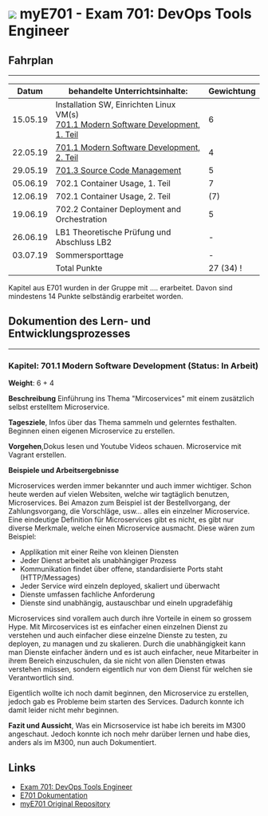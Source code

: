 # ![](https://www.lpice.eu/fileadmin/_processed_/csm_LPIC-DevOpsToolsEngineer_43de3c4735.jpg) myE701 - Exam 701: DevOps Tools Engineer 


## Fahrplan
***


| Datum | behandelte Unterrichtsinhalte: | Gewichtung |
| -------- | ------ | -------- |
| 15.05.19 | Installation SW, Einrichten Linux VM(s)<br>[701.1 Modern Software Development, 1. Teil](https://github.com/w901-fr19-mi/E701#7011-modern-software-development) | 6 |
| 22.05.19 | [701.1 Modern Software Development, 2. Teil](https://github.com/w901-fr19-mi/E701#7011-modern-software-development) | 4 |
| 29.05.19 | [701.3 Source Code Management](https://github.com/w901-fr19-mi/E701#7013-source-code-management) | 5 | 
| 05.06.19 | 702.1 Container Usage, 1. Teil | 7 |
| 12.06.19 | 702.1 Container Usage, 2. Teil | (7) |
| 19.06.19 | 702.2 Container Deployment and Orchestration | 5 |
| 26.06.19 | LB1 Theoretische Prüfung und Abschluss LB2 | - |
| 03.07.19 | Sommersporttage | - |
|          | Total Punkte | 27 (34) !

Kapitel aus E701 wurden in der Gruppe mit .... erarbeitet. Davon sind mindestens 14 Punkte selbständig erarbeitet worden. 

## Dokumention des Lern- und Entwicklungsprozesses
***

### Kapitel: 701.1 Modern Software Development (Status: In Arbeit)

**Weight**: 6 + 4

**Beschreibung** Einführung ins Thema "Mircoservices" mit einem zusätzlich selbst erstelltem Microservice.

**Tagesziele**, Infos über das Thema sammeln und gelerntes festhalten. Beginnen einen eigenen Microservice zu erstellen. 

**Vorgehen**,Dokus lesen und Youtube Videos schauen. Microservice mit Vagrant erstellen.

**Beispiele und Arbeitsergebnisse**

Microservices werden immer bekannter und auch immer wichtiger. Schon heute werden auf vielen Websiten, welche wir tagtäglich benutzen, Microservices. Bei Amazon zum Beispiel ist der Bestellvorgang, der Zahlungsvorgang, die Vorschläge, usw... alles ein einzelner Microservice.
Eine eindeutige Definition für Microservices gibt es nicht, es gibt nur diverse Merkmale, welche einen Microservice ausmacht. Diese wären zum Beispiel:
* Applikation mit einer Reihe von kleinen Diensten
* Jeder Dienst arbeitet als unabhängiger Prozess
* Kommunikation findet über offene, standardisierte Ports staht (HTTP/Messages)
* Jeder Service wird einzeln deployed, skaliert und überwacht
* Dienste umfassen fachliche Anforderung
* Dienste sind unabhängig, austauschbar und eineln upgradefähig

Microservices sind vorallem auch durch ihre Vorteile in einem so grossem Hype. Mit Mircoservices  ist es einfacher einen einzelnen Dienst zu verstehen und auch einfacher diese einzelne Dienste zu testen, zu deployen, zu managen und zu skalieren. Durch die unabhängigkeit kann man Dienste einfacher ändern und es ist auch einfacher, neue Mitarbeiter in ihrem Bereich einzuschulen, da sie nicht von allen Diensten etwas verstehen müssen, sondern eigentlich nur von dem Dienst für welchen sie Verantwortlich sind.


Eigentlich wollte ich noch damit beginnen, den Microservice zu erstellen, jedoch gab es Probleme beim starten des Services. Dadurch konnte ich damit leider nicht mehr beginnen.


**Fazit und Aussicht**, Was ein Micrsoservice ist habe ich bereits im M300 angeschaut. Jedoch konnte ich noch mehr darüber lernen und habe dies, anders als im M300, nun auch Dokumentiert. 

## Links

* [Exam 701: DevOps Tools Engineer](https://www.lpi.org/our-certifications/exam-701-objectives) 
* [E701 Dokumentation](https://github.com/w901-fr19-mi/E701)
* [myE701 Original Repository](https://github.com/w901-fr19-mi/myE701) 

